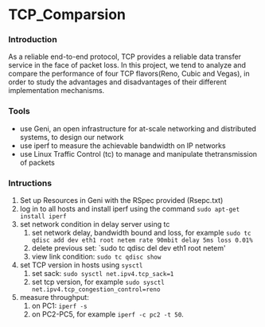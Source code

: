 # TCP_Comparsion

### Introduction
As a reliable end-to-end protocol, TCP provides a reliable data transfer service in the face of packet loss. In this project, we tend to analyze and compare the performance of  four TCP flavors(Reno, Cubic and Vegas), in order to study the advantages and disadvantages of their different implementation mechanisms.

### Tools
* use Geni, an open infrastructure for at-scale networking and distributed systems, to design our network
* use iperf to measure the achievable bandwidth on IP networks
* use Linux Traffic Control (tc) to manage and manipulate thetransmission of packets

### Intructions
1. Set up Resources in Geni with the RSpec provided (Rsepc.txt)
2. log in to all hosts and install iperf using the command `sudo apt-get install iperf`
3. set network condition in delay server using tc
    1. set network delay, bandwidth bound and loss, for example `sudo tc qdisc add dev eth1 root netem rate 90mbit delay 5ms loss 0.01%`
    2. delete previous set: `sudo tc qdisc del dev eth1 root netem'
    3. view link condition: `sudo tc qdisc show`
5. set TCP version in hosts using `sysctl` 
    1. set sack: `sudo sysctl net.ipv4.tcp_sack=1`
    2. set tcp version, for example `sudo sysctl net.ipv4.tcp_congestion_control=reno`
6. measure throughput: 
    1. on PC1: `iperf -s`
    2. on PC2-PC5, for example `iperf -c pc2 -t 50`.

